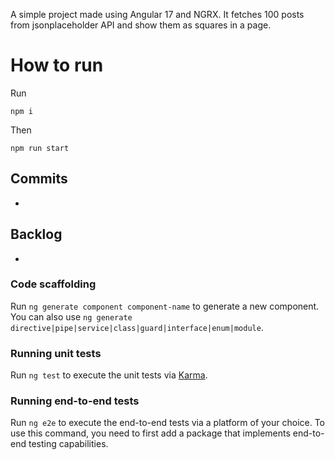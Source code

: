 A simple project made using Angular 17 and NGRX. It fetches 100 posts from jsonplaceholder API and show them as squares in a page.

# How to run

Run

```npm i```

Then

```npm run start```



## Commits

- 


## Backlog

- 


### Code scaffolding

Run `ng generate component component-name` to generate a new component. You can also use `ng generate directive|pipe|service|class|guard|interface|enum|module`.

### Running unit tests

Run `ng test` to execute the unit tests via [Karma](https://karma-runner.github.io).

### Running end-to-end tests

Run `ng e2e` to execute the end-to-end tests via a platform of your choice. To use this command, you need to first add a package that implements end-to-end testing capabilities.
